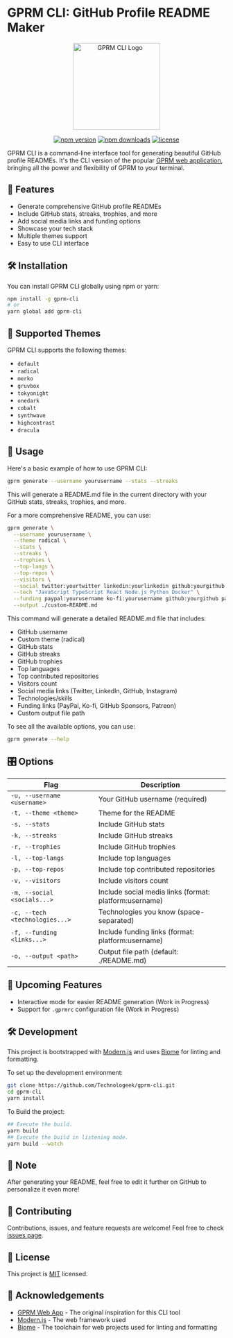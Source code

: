 # GPRM CLI: GitHub Profile README Maker

<p align="center">
  <img src="https://your-logo-url-here.png" alt="GPRM CLI Logo" width="200"/>
</p>

<p align="center">
  <a href="https://www.npmjs.com/package/gprm-cli"><img src="https://img.shields.io/npm/v/gprm-cli.svg" alt="npm version"></a>
  <a href="https://www.npmjs.com/package/gprm-cli"><img src="https://img.shields.io/npm/dm/gprm-cli.svg" alt="npm downloads"></a>
  <a href="https://github.com/your-username/gprm-cli/blob/main/LICENSE"><img src="https://img.shields.io/github/license/your-username/gprm-cli.svg" alt="license"></a>
</p>

GPRM CLI is a command-line interface tool for generating beautiful GitHub profile READMEs. It's the CLI version of the popular [GPRM web application](https://gprm.itsvg.in), bringing all the power and flexibility of GPRM to your terminal.

## 🚀 Features

- Generate comprehensive GitHub profile READMEs
- Include GitHub stats, streaks, trophies, and more
- Add social media links and funding options
- Showcase your tech stack
- Multiple themes support
- Easy to use CLI interface

## 🛠 Installation

You can install GPRM CLI globally using npm or yarn:

```bash
npm install -g gprm-cli
# or
yarn global add gprm-cli
```

## 🎨 Supported Themes

GPRM CLI supports the following themes:

- `default`
- `radical`
- `merko`
- `gruvbox`
- `tokyonight`
- `onedark`
- `cobalt`
- `synthwave`
- `highcontrast`
- `dracula`

## 🚦 Usage

Here's a basic example of how to use GPRM CLI:

```bash
gprm generate --username yourusername --stats --streaks
```

This will generate a README.md file in the current directory with your GitHub stats, streaks, trophies, and more.


For a more comprehensive README, you can use:

```bash
gprm generate \
  --username yourusername \
  --theme radical \
  --stats \
  --streaks \
  --trophies \
  --top-langs \
  --top-repos \
  --visitors \
  --social twitter:yourtwitter linkedin:yourlinkedin github:yourgithub instagram:yourinstagram \
  --tech "JavaScript TypeScript React Node.js Python Docker" \
  --funding paypal:yourusername ko-fi:yourusername github:yourgithub patreon:yourpatreon \
  --output ./custom-README.md
```

This command will generate a detailed README.md file that includes:
- GitHub username
- Custom theme (radical)
- GitHub stats
- GitHub streaks
- GitHub trophies
- Top languages
- Top contributed repositories
- Visitors count
- Social media links (Twitter, LinkedIn, GitHub, Instagram)
- Technologies/skills
- Funding links (PayPal, Ko-fi, GitHub Sponsors, Patreon)
- Custom output file path

To see all the available options, you can use:

```bash
gprm generate --help
```

## 🎛 Options

| Flag | Description |
|------|-------------|
| `-u, --username <username>` | Your GitHub username (required) |
| `-t, --theme <theme>` | Theme for the README |
| `-s, --stats` | Include GitHub stats |
| `-k, --streaks` | Include GitHub streaks |
| `-r, --trophies` | Include GitHub trophies |
| `-l, --top-langs` | Include top languages |
| `-p, --top-repos` | Include top contributed repositories |
| `-v, --visitors` | Include visitors count |
| `-m, --social <socials...>` | Include social media links (format: platform:username) |
| `-c, --tech <technologies...>` | Technologies you know (space-separated) |
| `-f, --funding <links...>` | Include funding links (format: platform:username) |
| `-o, --output <path>` | Output file path (default: ./README.md) |

## 🔮 Upcoming Features

- Interactive mode for easier README generation (Work in Progress)
- Support for `.gprmrc` configuration file (Work in Progress)

## 🛠️ Development

This project is bootstrapped with [Modern.js](https://modernjs.dev/) and uses [Biome](https://biomejs.dev/) for linting and formatting.

To set up the development environment:

```bash
git clone https://github.com/Technologeek/gprm-cli.git
cd gprm-cli
yarn install
```
To Build the project:

```bash
## Execute the build.
yarn build
## Execute the build in listening mode.
yarn build --watch
```

## 📝 Note

After generating your README, feel free to edit it further on GitHub to personalize it even more!

## 🤝 Contributing

Contributions, issues, and feature requests are welcome! Feel free to check [issues page](https://github.com/Technologeek/gprm-cli/issues).

## 📜 License

This project is [MIT](https://github.com/Technologeek/gprm-cli/blob/main/LICENSE) licensed.

## 🙏 Acknowledgements

- [GPRM Web App](https://gprm.itsvg.in) - The original inspiration for this CLI tool
- [Modern.js](https://modernjs.dev/) - The web framework used
- [Biome](https://biomejs.dev/) - The toolchain for web projects used for linting and formatting
